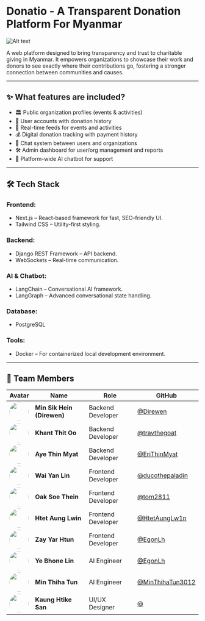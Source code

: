 # Donatio - A Transparent Donation Platform For Myanmar

![Alt text](https://github.com/one-project-one-month/donaito-django/blob/main/donatioMain.png?raw=true)

A web platform designed to bring transparency and trust to charitable giving in Myanmar.
It empowers organizations to showcase their work and donors to see exactly where their contributions go, fostering a stronger connection between communities and causes.

---


## ✨ What features are included?

- 🏛️ Public organization profiles (events & activities)
- 👤 User accounts with donation history
- 📰 Real-time feeds for events and activities
- 💰 Digital donation tracking with payment history
- 💬 Chat system between users and organizations
- 🛠️ Admin dashboard for user/org management and reports
- 🤖 Platform-wide AI chatbot for support


---

## 🛠 Tech Stack

### Frontend:

- Next.js – React-based framework for fast, SEO-friendly UI.
- Tailwind CSS – Utility-first styling.

### Backend:

- Django REST Framework – API backend.
- WebSockets – Real-time communication.

### AI & Chatbot:

- LangChain – Conversational AI framework.
- LangGraph – Advanced conversational state handling.

### Database:

- PostgreSQL

### Tools:

- Docker – For containerized local development environment.

---

## 👥 Team Members

| Avatar | Name | Role | GitHub |
|--------|------|------|--------|
| <img src="https://github.com/Direwen.png" width="50" height="50" style="border-radius:50%;"> | **Min Sik Hein (Direwen)** | Backend Developer | [@Direwen](https://github.com/Direwen) |
| <img src="https://github.com/travthegoat.png" width="50" height="50" style="border-radius:50%;"> | **Khant Thit Oo** | Backend Developer | [@travthegoat](https://github.com/travthegoat) | 
| <img src="https://github.com/EriThinMyat.png" width="50" height="50" style="border-radius:50%;"> | **Aye Thin Myat** | Backend Developer | [@EriThinMyat](https://github.com/EriThinMyat) |
| <img src="https://github.com/ducothepaladin.png" width="50" height="50" style="border-radius:50%;"> | **Wai Yan Lin** | Frontend Developer | [@ducothepaladin](https://github.com/ducothepaladin) |
| <img src="https://github.com/tom2811.png" width="50" height="50" style="border-radius:50%;"> | **Oak Soe Thein** | Frontend Developer | [@tom2811](https://github.com/tom2811) |
| <img src="https://github.com/HtetAungLw1n.png" width="50" height="50" style="border-radius:50%;"> | **Htet Aung Lwin** | Frontend Developer | [@HtetAungLw1n](https://github.com/HtetAungLw1n) |
| <img src="https://github.com/EgonLh.png" width="50" height="50" style="border-radius:50%;"> | **Zay Yar Htun** | Frontend Developer | [@EgonLh](https://github.com/EgonLh) | 
| <img src="https://github.com/Ye-Bhone-Lin.png" width="50" height="50" style="border-radius:50%;"> | **Ye Bhone Lin** | AI Engineer | [@EgonLh](https://github.com/Ye-Bhone-Lin) | 
| <img src="https://github.com/MinThihaTun3012.png" width="50" height="50" style="border-radius:50%;"> | **Min Thiha Tun** | AI Engineer | [@MinThihaTun3012](https://github.com/MinThihaTun3012) | 
| <img src="https://github.com/yourusername.png" width="50" height="50" style="border-radius:50%;"> | **Kaung Htike San** | UI/UX Designer | [@](https://github.com/) | 
